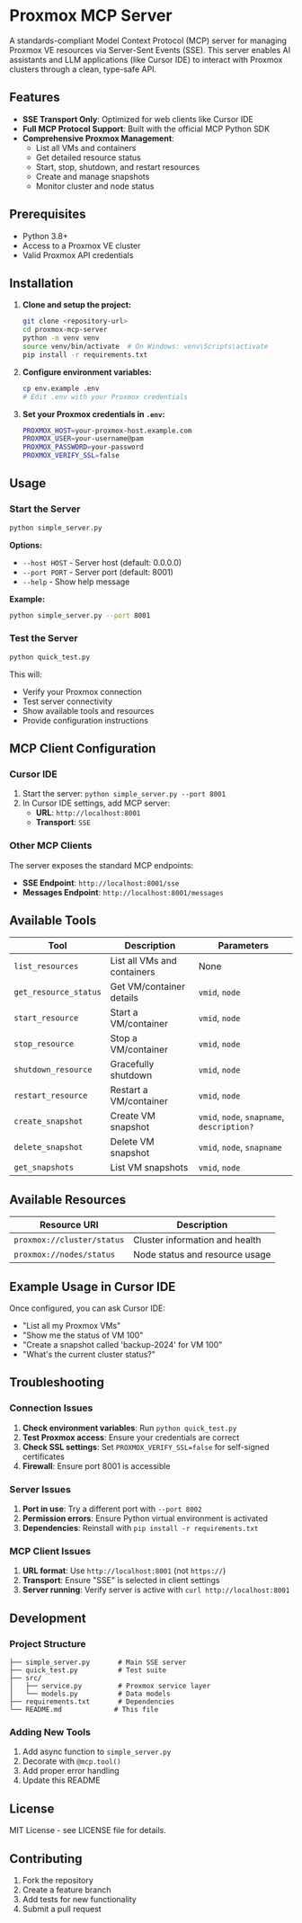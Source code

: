 # Proxmox MCP Server

A standards-compliant Model Context Protocol (MCP) server for managing Proxmox VE resources via Server-Sent Events (SSE). This server enables AI assistants and LLM applications (like Cursor IDE) to interact with Proxmox clusters through a clean, type-safe API.

## Features

- **SSE Transport Only**: Optimized for web clients like Cursor IDE
- **Full MCP Protocol Support**: Built with the official MCP Python SDK
- **Comprehensive Proxmox Management**:
  - List all VMs and containers
  - Get detailed resource status
  - Start, stop, shutdown, and restart resources
  - Create and manage snapshots
  - Monitor cluster and node status

## Prerequisites

- Python 3.8+
- Access to a Proxmox VE cluster
- Valid Proxmox API credentials

## Installation

1. **Clone and setup the project:**
   ```bash
   git clone <repository-url>
   cd proxmox-mcp-server
   python -m venv venv
   source venv/bin/activate  # On Windows: venv\Scripts\activate
   pip install -r requirements.txt
   ```

2. **Configure environment variables:**
   ```bash
   cp env.example .env
   # Edit .env with your Proxmox credentials
   ```

3. **Set your Proxmox credentials in `.env`:**
   ```bash
   PROXMOX_HOST=your-proxmox-host.example.com
   PROXMOX_USER=your-username@pam
   PROXMOX_PASSWORD=your-password
   PROXMOX_VERIFY_SSL=false
   ```

## Usage

### Start the Server

```bash
python simple_server.py
```

**Options:**
- `--host HOST` - Server host (default: 0.0.0.0)
- `--port PORT` - Server port (default: 8001)
- `--help` - Show help message

**Example:**
```bash
python simple_server.py --port 8001
```

### Test the Server

```bash
python quick_test.py
```

This will:
- Verify your Proxmox connection
- Test server connectivity
- Show available tools and resources
- Provide configuration instructions

## MCP Client Configuration

### Cursor IDE

1. Start the server: `python simple_server.py --port 8001`
2. In Cursor IDE settings, add MCP server:
   - **URL**: `http://localhost:8001`
   - **Transport**: `SSE`

### Other MCP Clients

The server exposes the standard MCP endpoints:
- **SSE Endpoint**: `http://localhost:8001/sse`
- **Messages Endpoint**: `http://localhost:8001/messages`

## Available Tools

| Tool | Description | Parameters |
|------|-------------|------------|
| `list_resources` | List all VMs and containers | None |
| `get_resource_status` | Get VM/container details | `vmid`, `node` |
| `start_resource` | Start a VM/container | `vmid`, `node` |
| `stop_resource` | Stop a VM/container | `vmid`, `node` |
| `shutdown_resource` | Gracefully shutdown | `vmid`, `node` |
| `restart_resource` | Restart a VM/container | `vmid`, `node` |
| `create_snapshot` | Create VM snapshot | `vmid`, `node`, `snapname`, `description?` |
| `delete_snapshot` | Delete VM snapshot | `vmid`, `node`, `snapname` |
| `get_snapshots` | List VM snapshots | `vmid`, `node` |

## Available Resources

| Resource URI | Description |
|--------------|-------------|
| `proxmox://cluster/status` | Cluster information and health |
| `proxmox://nodes/status` | Node status and resource usage |

## Example Usage in Cursor IDE

Once configured, you can ask Cursor IDE:

- "List all my Proxmox VMs"
- "Show me the status of VM 100"
- "Create a snapshot called 'backup-2024' for VM 100"
- "What's the current cluster status?"

## Troubleshooting

### Connection Issues

1. **Check environment variables**: Run `python quick_test.py`
2. **Test Proxmox access**: Ensure your credentials are correct
3. **Check SSL settings**: Set `PROXMOX_VERIFY_SSL=false` for self-signed certificates
4. **Firewall**: Ensure port 8001 is accessible

### Server Issues

1. **Port in use**: Try a different port with `--port 8002`
2. **Permission errors**: Ensure Python virtual environment is activated
3. **Dependencies**: Reinstall with `pip install -r requirements.txt`

### MCP Client Issues

1. **URL format**: Use `http://localhost:8001` (not `https://`)
2. **Transport**: Ensure "SSE" is selected in client settings
3. **Server running**: Verify server is active with `curl http://localhost:8001`

## Development

### Project Structure

```
├── simple_server.py       # Main SSE server
├── quick_test.py          # Test suite
├── src/
│   ├── service.py         # Proxmox service layer
│   └── models.py          # Data models
├── requirements.txt       # Dependencies
└── README.md             # This file
```

### Adding New Tools

1. Add async function to `simple_server.py`
2. Decorate with `@mcp.tool()`
3. Add proper error handling
4. Update this README

## License

MIT License - see LICENSE file for details.

## Contributing

1. Fork the repository
2. Create a feature branch
3. Add tests for new functionality
4. Submit a pull request